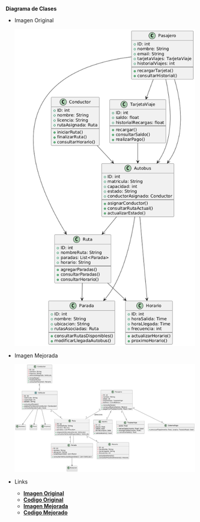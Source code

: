 **Diagrama de Clases**

- Imagen Original

  ![Descripción](images/diagramaClases.png)

- Imagen Mejorada

  ![Descripción](images/diagramaClases_Mejorado.png)

- Links

  - **[Imagen Original](images/diagramaClases.png)**
  - **[Codigo Original](modelosUML/diagramaClases.puml)**
  - **[Imagen Mejorada](images/diagramaClases_Mejorado.png)**
  - **[Codigo Mejorado](modelosUML/diagramaClases_Mejorado.puml)**
